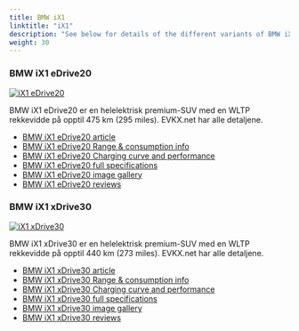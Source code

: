```yaml
---
title: BMW iX1
linktitle: "iX1"
description: "See below for details of the different variants of BMW iX1"
weight: 30
---
```

### BMW iX1 eDrive20

<a href="ix1_edrive20/"><img src="https://media.evkx.net/multimedia/models/bmw/ix1/ix1_edrive20/main_1_st.jpg" class="img-fluid" alt="iX1 eDrive20" ></a>

BMW iX1 eDrive20 er en helelektrisk premium-SUV med en WLTP rekkevidde på opptil 475 km (295 miles). EVKX.net har alle detaljene. 

- [BMW iX1 eDrive20 article](ix1_edrive20/)
- [BMW iX1 eDrive20 Range & consumption info](ix1_edrive20/rangeandconsumption)
- [BMW iX1 eDrive20 Charging curve and performance](ix1_edrive20/chargingcurve)
- [BMW iX1 eDrive20 full specifications](ix1_edrive20/specifications)
- [BMW iX1 eDrive20 image gallery](ix1_edrive20/gallery)
- [BMW iX1 eDrive20 reviews](ix1_edrive20/reviews)

### BMW iX1 xDrive30

<a href="ix1_xdrive30/"><img src="https://media.evkx.net/multimedia/models/bmw/ix1/ix1_xdrive30/main_1_st.jpg" class="img-fluid" alt="iX1 xDrive30" ></a>

BMW iX1 xDrive30 er en helelektrisk premium-SUV med en WLTP rekkevidde på opptil 440 km (273 miles). EVKX.net har alle detaljene. 

- [BMW iX1 xDrive30 article](ix1_xdrive30/)
- [BMW iX1 xDrive30 Range & consumption info](ix1_xdrive30/rangeandconsumption)
- [BMW iX1 xDrive30 Charging curve and performance](ix1_xdrive30/chargingcurve)
- [BMW iX1 xDrive30 full specifications](ix1_xdrive30/specifications)
- [BMW iX1 xDrive30 image gallery](ix1_xdrive30/gallery)
- [BMW iX1 xDrive30 reviews](ix1_xdrive30/reviews)

